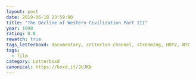 ```yaml
---
layout: post 
date: 2019-06-18 23:59:00
title: "The Decline of Western Civilization Part III"
year: 1998
rating: 0.8
rewatch: true
tags_letterboxd: documentary, criterion channel, streaming, HDTV, NYC
tags:
  - film
category: Letterboxd
canonical: https://boxd.it/JUJKb
---
```


